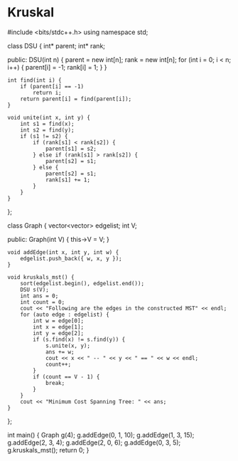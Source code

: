 # Kruskal
#include <bits/stdc++.h>
using namespace std;

class DSU {
    int* parent;
    int* rank;

public:
    DSU(int n) {
        parent = new int[n];
        rank = new int[n];
        for (int i = 0; i < n; i++) {
            parent[i] = -1;
            rank[i] = 1;
        }
    }

    int find(int i) {
        if (parent[i] == -1)
            return i;
        return parent[i] = find(parent[i]);
    }

    void unite(int x, int y) {
        int s1 = find(x);
        int s2 = find(y);
        if (s1 != s2) {
            if (rank[s1] < rank[s2]) {
                parent[s1] = s2;
            } else if (rank[s1] > rank[s2]) {
                parent[s2] = s1;
            } else {
                parent[s2] = s1;
                rank[s1] += 1;
            }
        }
    }
};

class Graph {
    vector<vector<int>> edgelist;
    int V;

public:
    Graph(int V) { this->V = V; }

    void addEdge(int x, int y, int w) {
        edgelist.push_back({ w, x, y });
    }

    void kruskals_mst() {
        sort(edgelist.begin(), edgelist.end());
        DSU s(V);
        int ans = 0;
        int count = 0;
        cout << "Following are the edges in the constructed MST" << endl;
        for (auto edge : edgelist) {
            int w = edge[0];
            int x = edge[1];
            int y = edge[2];
            if (s.find(x) != s.find(y)) {
                s.unite(x, y);
                ans += w;
                cout << x << " -- " << y << " == " << w << endl;
                count++;
            }
            if (count == V - 1) {
                break;
            }
        }
        cout << "Minimum Cost Spanning Tree: " << ans;
    }
};

int main() {
    Graph g(4);
    g.addEdge(0, 1, 10);
    g.addEdge(1, 3, 15);
    g.addEdge(2, 3, 4);
    g.addEdge(2, 0, 6);
    g.addEdge(0, 3, 5);
    g.kruskals_mst();
    return 0;
}
